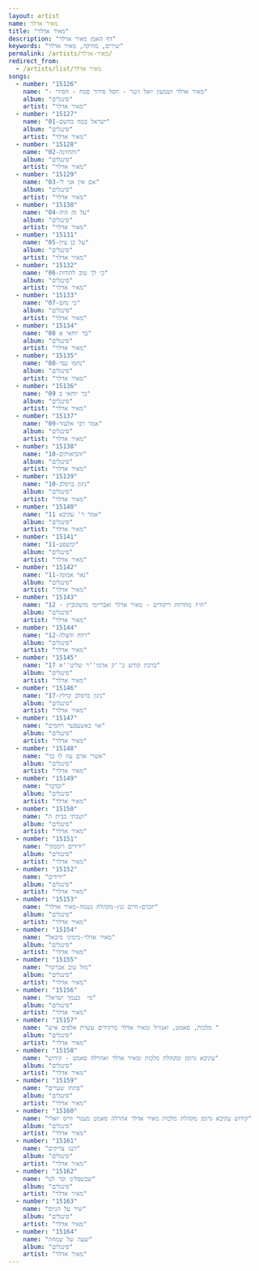 ```yaml
---
layout: artist
name: מאיר אדלר
title: "מאיר אדלר"
description: "דף האמן מאיר אדלר"
keywords: "שירים, מוזיקה, מאיר אדלר"
permalink: /artists/מאיר-אדלר/
redirect_from:
  - /artists/list/מאיר אדלר
songs:
  - number: "15126"
    name: "- מאיר אדלר ושמעון יואל זינגר - חסל סידור פסח - חסידי"
    album: "סינגלים"
    artist: "מאיר אדלר"
  - number: "15127"
    name: "01-ישראל בטח בהשם"
    album: "סינגלים"
    artist: "מאיר אדלר"
  - number: "15128"
    name: "02-ותחזינה"
    album: "סינגלים"
    artist: "מאיר אדלר"
  - number: "15129"
    name: "03-אם אין אני לי"
    album: "סינגלים"
    artist: "מאיר אדלר"
  - number: "15130"
    name: "04-על זה היה"
    album: "סינגלים"
    artist: "מאיר אדלר"
  - number: "15131"
    name: "05-על כן ציון"
    album: "סינגלים"
    artist: "מאיר אדלר"
  - number: "15132"
    name: "06-כי לך טוב להודות"
    album: "סינגלים"
    artist: "מאיר אדלר"
  - number: "15133"
    name: "07-כי נחם"
    album: "סינגלים"
    artist: "מאיר אדלר"
  - number: "15134"
    name: "08 בר יוחאי א"
    album: "סינגלים"
    artist: "מאיר אדלר"
  - number: "15135"
    name: "08-נחמו עמי"
    album: "סינגלים"
    artist: "מאיר אדלר"
  - number: "15136"
    name: "09 בר יוחאי ב"
    album: "סינגלים"
    artist: "מאיר אדלר"
  - number: "15137"
    name: "09-אמר רבי אלעזר"
    album: "סינגלים"
    artist: "מאיר אדלר"
  - number: "15138"
    name: "10-והביאותים"
    album: "סינגלים"
    artist: "מאיר אדלר"
  - number: "15139"
    name: "10-ניגון ברסלב"
    album: "סינגלים"
    artist: "מאיר אדלר"
  - number: "15140"
    name: "11 אמר ר' עקיבא"
    album: "סינגלים"
    artist: "מאיר אדלר"
  - number: "15141"
    name: "11-ומשפע"
    album: "סינגלים"
    artist: "מאיר אדלר"
  - number: "15142"
    name: "11-נאר אמונה"
    album: "סינגלים"
    artist: "מאיר אדלר"
  - number: "15143"
    name: "12 - חי! מחרוזת ריקודים - מאיר אדלר ואבריימי מושקוביץ"
    album: "סינגלים"
    artist: "מאיר אדלר"
  - number: "15144"
    name: "12-רווח והצלה"
    album: "סינגלים"
    artist: "מאיר אדלר"
  - number: "15145"
    name: "17 ברכת קודש כ''ק אדמו''ר שליט''א"
    album: "סינגלים"
    artist: "מאיר אדלר"
  - number: "15146"
    name: "17-ניגון ברסלב קרלין"
    album: "סינגלים"
    artist: "מאיר אדלר"
  - number: "15147"
    name: "אוי באשעפער רחמים"
    album: "סינגלים"
    artist: "מאיר אדלר"
  - number: "15148"
    name: "אשרי אדם עוז לו בך"
    album: "סינגלים"
    artist: "מאיר אדלר"
  - number: "15149"
    name: "ובדבר"
    album: "סינגלים"
    artist: "מאיר אדלר"
  - number: "15150"
    name: "ושבתי בבית ה"
    album: "סינגלים"
    artist: "מאיר אדלר"
  - number: "15151"
    name: "ידידים רוממוך"
    album: "סינגלים"
    artist: "מאיר אדלר"
  - number: "15152"
    name: "ידידים"
    album: "סינגלים"
    artist: "מאיר אדלר"
  - number: "15153"
    name: "יזכרם-חיים גנץ-מקהלת נשמה-מאיר אדלר"
    album: "סינגלים"
    artist: "מאיר אדלר"
  - number: "15154"
    name: "מאיר אדלר-מימיני מיכאל"
    album: "סינגלים"
    artist: "מאיר אדלר"
  - number: "15155"
    name: "מזל טוב אברומי"
    album: "סינגלים"
    artist: "מאיר אדלר"
  - number: "15156"
    name: "מי  כעמך ישראל"
    album: "סינגלים"
    artist: "מאיר אדלר"
  - number: "15157"
    name: "מלכות, סאמט, זאנוויל ומאיר אדלר מרקידים עשרת אלפים איש "
    album: "סינגלים"
    artist: "מאיר אדלר"
  - number: "15158"
    name: "עקיבא גרומן ומקהלת מלכות ומאיר אדלר ואהרלה סאמט - קידוש"
    album: "סינגלים"
    artist: "מאיר אדלר"
  - number: "15159"
    name: "פתחו שערים"
    album: "סינגלים"
    artist: "מאיר אדלר"
  - number: "15160"
    name: "קידוש עקיבא גרומן מקהלת מלכות מאיר אדלר אהרלה סאמט מענדי ווייס יואלי"
    album: "סינגלים"
    artist: "מאיר אדלר"
  - number: "15161"
    name: "רננו צדיקים"
    album: "סינגלים"
    artist: "מאיר אדלר"
  - number: "15162"
    name: "שבשפלינו זכר לנו"
    album: "סינגלים"
    artist: "מאיר אדלר"
  - number: "15163"
    name: "שיר על הגיוס"
    album: "סינגלים"
    artist: "מאיר אדלר"
  - number: "15164"
    name: "שעה של שמחה"
    album: "סינגלים"
    artist: "מאיר אדלר"
---
```

